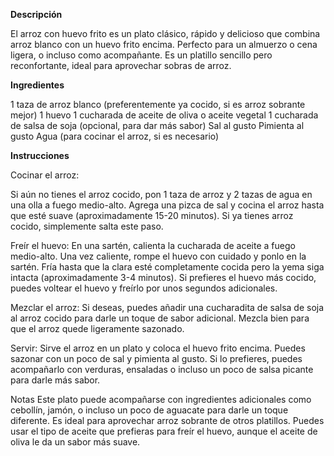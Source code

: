 **Descripción**

El arroz con huevo frito es un plato clásico, rápido y delicioso que combina arroz blanco con un huevo frito encima. Perfecto para un almuerzo o cena ligera, o incluso como acompañante. Es un platillo sencillo pero reconfortante, ideal para aprovechar sobras de arroz.

**Ingredientes**

1 taza de arroz blanco (preferentemente ya cocido, si es arroz sobrante mejor)
1 huevo
1 cucharada de aceite de oliva o aceite vegetal
1 cucharada de salsa de soja (opcional, para dar más sabor)
Sal al gusto
Pimienta al gusto
Agua (para cocinar el arroz, si es necesario)

**Instrucciones**

Cocinar el arroz:

Si aún no tienes el arroz cocido, pon 1 taza de arroz y 2 tazas de agua en una olla a fuego medio-alto. Agrega una pizca de sal y cocina el arroz hasta que esté suave (aproximadamente 15-20 minutos). Si ya tienes arroz cocido, simplemente salta este paso.

Freír el huevo:
En una sartén, calienta la cucharada de aceite a fuego medio-alto. Una vez caliente, rompe el huevo con cuidado y ponlo en la sartén. Fría hasta que la clara esté completamente cocida pero la yema siga intacta (aproximadamente 3-4 minutos). Si prefieres el huevo más cocido, puedes voltear el huevo y freírlo por unos segundos adicionales.

Mezclar el arroz:
Si deseas, puedes añadir una cucharadita de salsa de soja al arroz cocido para darle un toque de sabor adicional. Mezcla bien para que el arroz quede ligeramente sazonado.

Servir:
Sirve el arroz en un plato y coloca el huevo frito encima. Puedes sazonar con un poco de sal y pimienta al gusto. Si lo prefieres, puedes acompañarlo con verduras, ensaladas o incluso un poco de salsa picante para darle más sabor.

Notas
Este plato puede acompañarse con ingredientes adicionales como cebollín, jamón, o incluso un poco de aguacate para darle un toque diferente.
Es ideal para aprovechar arroz sobrante de otros platillos.
Puedes usar el tipo de aceite que prefieras para freír el huevo, aunque el aceite de oliva le da un sabor más suave.
